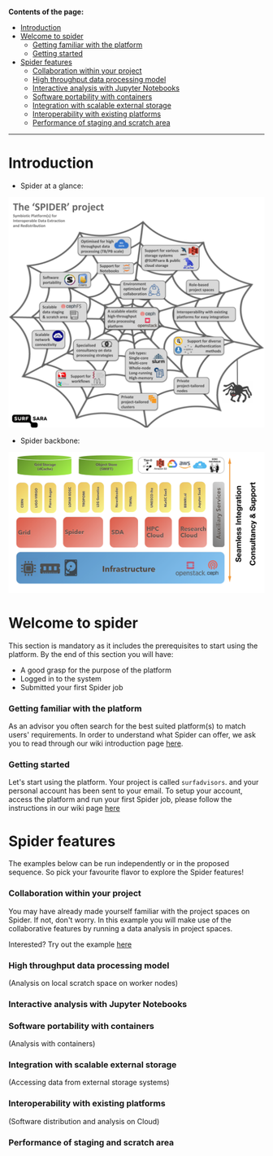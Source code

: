 **Contents of the page:**

* [Introduction](#introduction)
* [Welcome to spider](#welcome-to-spider)
  * [Getting familiar with the platform](#getting-familiar-with-the-platform)
  * [Getting started](#getting-started)
* [Spider features](#spider-features)
  * [Collaboration within your project](#collaboration-within-your-project) 
  * [High throughput data processing model](#high-throughput-data-processing-model)
  * [Interactive analysis with Jupyter Notebooks](#interactive-analysis-with-jupyter-notebooks)
  * [Software portability with containers](#software-portability-with-containers)
  * [Integration with scalable external storage](#integration-with-scalable-external-storage)
  * [Interoperability with existing platforms](#interoperability-with-existing-platforms)
  * [Performance of staging and scratch area](#performance-of-staging-and-scratch-area)


---

# Introduction

* Spider at a glance:

![Spider poster](/images/Spider_poster.png)   

* Spider backbone:

![Spider backbone](/images/Spider_backbone.png)

# Welcome to spider

This section is mandatory as it includes the prerequisites to start using the platform. By the end of this section you will have:

- A good grasp for the purpose of the platform
- Logged in to the system
- Submitted your first Spider job

### Getting familiar with the platform

As an advisor you often search for the best suited platform(s) to match users' requirements. 
In order to understand what Spider can offer, we ask you to read through our wiki introduction page [here](http://doc.spider.surfsara.nl/en/latest/Pages/about.html).

### Getting started

Let's start using the platform.  Your project is called `surfadvisors`. and your personal account has been sent to your email.
To setup your account, access the platform and run your first Spider job, please follow the instructions in our wiki page [here](http://doc.spider.surfsara.nl/en/latest/Pages/getting_started.html)

# Spider features

The examples below can be run independently or in the proposed sequence. 
So pick your favourite flavor to explore the Spider features!

### Collaboration within your project 

You may have already made yourself familiar with the project spaces on Spider. If not, don't worry. In this example you will make use of the collaborative features by running a data analysis in project spaces. 

Interested? Try out the example [here](https://github.com/sara-nl/spidercourse/blob/master/extras/cephfs-usage-adv.md)

### High throughput data processing model 
(Analysis on local scratch space on worker nodes)

### Interactive analysis with Jupyter Notebooks

### Software portability with containers 
(Analysis with containers)

### Integration with scalable external storage 
(Accessing data from external storage systems)

### Interoperability with existing platforms 
(Software distribution and analysis on Cloud)

### Performance of staging and scratch area



